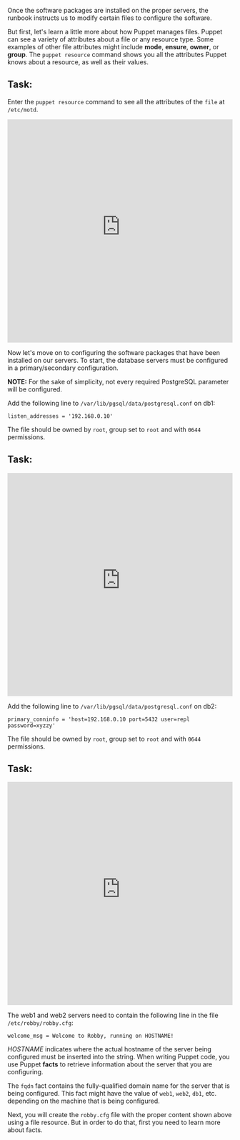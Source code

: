 Once the software packages are installed on the proper servers, the runbook instructs us to modify certain files to configure the software. 

But first, let's learn a little more about how Puppet manages files. Puppet can see a variety of attributes about a file or any resource type. Some examples of other file attributes might include **mode**, **ensure**, **owner**, or **group**. The `puppet resource` command shows you all the attributes Puppet knows about a resource, as well as their values.

## Task:
Enter the `puppet resource` command to see all the attributes of the `file` at `/etc/motd`.

<p><iframe src="https://magicbox.classroom.puppet.com/syntax/querying_the_system" width="100%" height="500px" frameborder="0"></iframe></p>

Now let's move on to configuring the software packages that have been installed on our servers. To start, the database servers must be configured in a primary/secondary configuration. 

**NOTE:** For the sake of simplicity, not every required PostgreSQL parameter will be configured.

Add the following line to `/var/lib/pgsql/data/postgresql.conf` on db1:

`listen_addresses = '192.168.0.10'`

The file should be owned by `root`, group set to `root` and with `0644` permissions.

## Task:
<p><iframe src="https://magicbox.classroom.puppet.com/syntax/creating_db1_postgresql_conf" width="100%" height="500px" frameborder="0"></iframe>
</p>

Add the following line to `/var/lib/pgsql/data/postgresql.conf` on db2:

`primary_conninfo = 'host=192.168.0.10 port=5432 user=repl password=xyzzy'`

The file should be owned by `root`, group set to `root` and with `0644` permissions.

## Task:
<p><iframe src="https://magicbox.classroom.puppet.com/syntax/creating_db2_postgresql_conf" width="100%" height="500px" frameborder="0"></iframe>
</p>

The web1 and web2 servers need to contain the following line in the file `/etc/robby/robby.cfg`:

`welcome_msg = Welcome to Robby, running on HOSTNAME!`

*HOSTNAME* indicates where the actual hostname of the server being configured must be inserted into the string. When writing Puppet code, you use Puppet **facts** to retrieve information about the server that you are configuring. 

The `fqdn` fact contains the fully-qualified domain name for the server that is being configured. This fact might have the value of `web1`, `web2`, `db1`, etc. depending on the machine that is being configured.

Next, you will create the `robby.cfg` file with the proper content shown above using a file resource. But in order to do that, first you need to learn more about facts.
